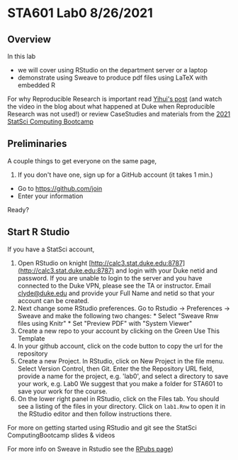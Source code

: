 # STA601  Lab0   8/26/2021

## Overview
 
In this lab 

* we will cover using RStudio on the department server or a laptop
* demonstrate using Sweave to produce pdf files using LaTeX with embedded R 


For why Reproducible Research is important read [Yihui's post](https://yihui.name/en/2012/06/enjoyable-reproducible-research/)  (and watch the video in the blog about what happened at Duke when Reproducible Research was not used!) or review CaseStudies  and materials from the 
[2021 StatSci Computing Bootcamp](https://github.com/DukeStatSci/computing-bootcamp-2021)


## Preliminaries

A couple things to get everyone on the same page,

1. If you don't have one, sign up for a GitHub account (it takes 1 min.)

  * Go to https://github.com/join
  * Enter your information
  

Ready?


## Start R Studio

If you have a StatSci account,   
   1) Open RStudio on knight [http://calc3.stat.duke.edu:8787](http://calc3.stat.duke.edu:8787) and login with your Duke netid and password.   If you are unable to login to the server  and you have connected to the Duke VPN, please see the TA or instructor.  Email clyde@duke.edu and provide your Full Name and netid so that your account can be created.
   2) Next change some RStudio preferences. Go to Rstudio -> Preferences -> Sweave and make the following two changes:
    * Select "Sweave Rnw files using Knitr"
    * Set "Preview PDF" with "System Viewer"
   3) Create a new repo to your account by clicking on the Green Use This Template 
   4) In your github account, click on the code button to copy the url for the repository
   5) Create a new Project.  In RStudio, click on New Project in the file menu.  Select Version Control, then Git. Enter the  the  Repository URL field, provide a name for the project, e.g. 'lab0', and select a directory to save your work, e.g. Lab0    We suggest that you make a folder for STA601 to save your work for the course.
  5) On the lower right panel in RStudio, click on the Files tab. You should see a listing of the files in your directory. Click on `lab1.Rnw` to open it in the RStudio editor and then follow instructions there.  
   
  


  For more on getting started using RStudio and git see the StatSci ComputingBootcamp slides & videos
  
For more info on Sweave in Rstudio see the [RPubs page](https://rpubs.com/YaRrr/SweaveIntro))
